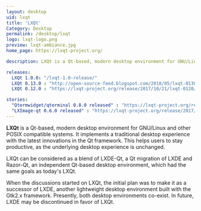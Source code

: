 ```yaml
---
layout: desktop
uid: lxqt
title: 'LXQt'
Category: Desktop
permalink: /desktop/lxqt
logo: lxqt-logo.png
preview: lxqt-ambiance.jpg
home_page: https://lxqt-project.org/

description: LXQt is a Qt-based, modern desktop environment for GNU/Linux and other POSIX compatible systems. It implements a traditional desktop experience.

releases:
  LXQt 1.0.0: "/lxqt-1.0-release/"
  LXQt 0.13.0 : "http://open-source-feed.blogspot.com/2018/05/lxqt-0130-released.html"
  LXQt 0.12.0 : "https://lxqt-project.org/release/2017/10/21/lxqt-0120/"

stories:
  "Qtermwidget/qterminal 0.8.0 released" : "https://lxqt-project.org/release/2017/10/21/qtermwidget-qterminal-080/"
  "LXImage-qt 0.6.0 released" : "https://lxqt-project.org/release/2017/10/21/lximage-qt-060/"
---
```


**LXQt** is a Qt-based, modern desktop environment for GNU/Linux and other POSIX compatible systems. It implements a traditional desktop experience with the latest innovations in the Qt framework. This helps users to stay productive, as the underlying desktop experience is unchanged.

LXQt can be considered as a blend of LXDE-Qt, a Qt migration of LXDE and Razor-Qt, an independent Qt-based desktop environment, which had the same goals as today's LXQt.

When the discussions started on LXQt, the initial plan was to make it as a successor of LXDE, another lightweight desktop environment built with the Gtk2.x framework. Presently, both desktop environments co-exist. In future, LXDE may be discontinued in favor of LXQt.
